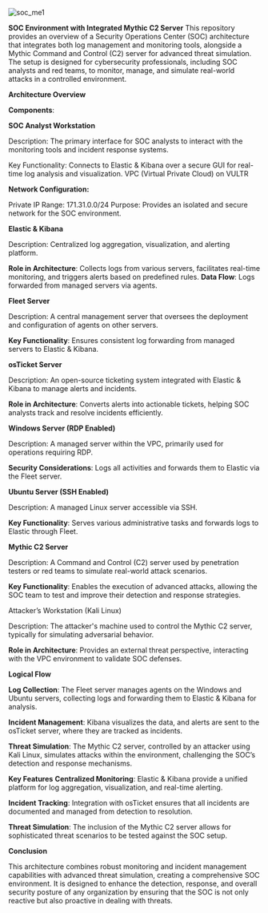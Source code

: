 ![soc_me1](https://github.com/user-attachments/assets/56c6d05b-e0f0-4f50-b8d1-3a4c252b770a)


**SOC Environment with Integrated Mythic C2 Server**
This repository provides an overview of a Security Operations Center (SOC) architecture that integrates both log management and monitoring tools, alongside a Mythic Command and Control (C2) server for advanced threat simulation. The setup is designed for cybersecurity professionals, including SOC analysts and red teams, to monitor, manage, and simulate real-world attacks in a controlled environment.

**Architecture Overview**

**Components**:

**SOC Analyst Workstation**

Description: The primary interface for SOC analysts to interact with the monitoring tools and incident response systems.

Key Functionality: Connects to Elastic & Kibana over a secure GUI for real-time log analysis and visualization.
VPC (Virtual Private Cloud) on VULTR

**Network Configuration:**

Private IP Range: 171.31.0.0/24
Purpose: Provides an isolated and secure network for the SOC environment.

**Elastic & Kibana**

Description: Centralized log aggregation, visualization, and alerting platform.

**Role in Architecture**: Collects logs from various servers, facilitates real-time monitoring, and triggers alerts based on predefined rules.
**Data Flow**: Logs forwarded from managed servers via agents.

**Fleet Server**

Description: A central management server that oversees the deployment and configuration of agents on other servers.

**Key Functionality**: Ensures consistent log forwarding from managed servers to Elastic & Kibana.

**osTicket Server**

Description: An open-source ticketing system integrated with Elastic & Kibana to manage alerts and incidents.

**Role in Architecture**: Converts alerts into actionable tickets, helping SOC analysts track and resolve incidents efficiently.

**Windows Server (RDP Enabled)**

Description: A managed server within the VPC, primarily used for operations requiring RDP.

**Security Considerations**: Logs all activities and forwards them to Elastic via the Fleet server.

**Ubuntu Server (SSH Enabled)**

Description: A managed Linux server accessible via SSH.

**Key Functionality**: Serves various administrative tasks and forwards logs to Elastic through Fleet.

**Mythic C2 Server**

Description: A Command and Control (C2) server used by penetration testers or red teams to simulate real-world attack scenarios.

**Key Functionality**: Enables the execution of advanced attacks, allowing the SOC team to test and improve their detection and response strategies.

Attacker’s Workstation (Kali Linux)

Description: The attacker's machine used to control the Mythic C2 server, typically for simulating adversarial behavior.

**Role in Architecture**: Provides an external threat perspective, interacting with the VPC environment to validate SOC defenses.

**Logical Flow**

**Log Collection**: The Fleet server manages agents on the Windows and Ubuntu servers, collecting logs and forwarding them to Elastic & Kibana for analysis.

**Incident Management**: Kibana visualizes the data, and alerts are sent to the osTicket server, where they are tracked as incidents.

**Threat Simulation**: The Mythic C2 server, controlled by an attacker using Kali Linux, simulates attacks within the environment, challenging the SOC’s detection and response mechanisms.

**Key Features**
**Centralized Monitoring**: Elastic & Kibana provide a unified platform for log aggregation, visualization, and real-time alerting.

**Incident Tracking**: Integration with osTicket ensures that all incidents are documented and managed from detection to resolution.

**Threat Simulation**: The inclusion of the Mythic C2 server allows for sophisticated threat scenarios to be tested against the SOC setup.

**Conclusion**

This architecture combines robust monitoring and incident management capabilities with advanced threat simulation, creating a comprehensive SOC environment. It is designed to enhance the detection, response, and overall security posture of any organization by ensuring that the SOC is not only reactive but also proactive in dealing with threats.
